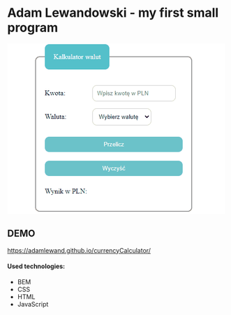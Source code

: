 # Adam Lewandowski - my first small program


![How to use:](image/Animation.gif)


## DEMO

https://adamlewand.github.io/currencyCalculator/
  
#### Used technologies:

- BEM
- CSS
- HTML
- JavaScript
